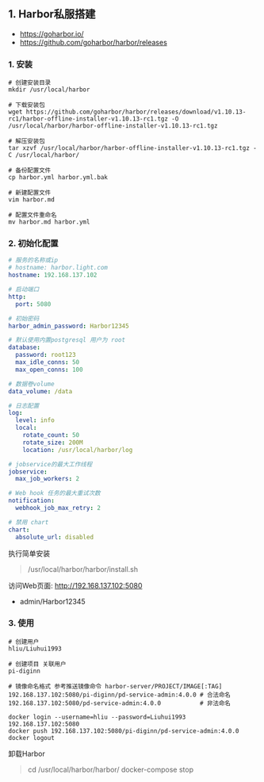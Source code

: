 ## 1. Harbor私服搭建

- https://goharbor.io/
- https://github.com/goharbor/harbor/releases

### 1. 安装

```shell
# 创建安装目录
mkdir /usr/local/harbor

# 下载安装包
wget https://github.com/goharbor/harbor/releases/download/v1.10.13-rc1/harbor-offline-installer-v1.10.13-rc1.tgz -O /usr/local/harbor/harbor-offline-installer-v1.10.13-rc1.tgz

# 解压安装包
tar xzvf /usr/local/harbor/harbor-offline-installer-v1.10.13-rc1.tgz -C /usr/local/harbor/

# 备份配置文件
cp harbor.yml harbor.yml.bak

# 新建配置文件
vim harbor.md

# 配置文件重命名
mv harbor.md harbor.yml
```

### 2. 初始化配置
```yaml
# 服务的名称或ip
# hostname: harbor.light.com
hostname: 192.168.137.102

# 启动端口
http:
  port: 5080

# 初始密码
harbor_admin_password: Harbor12345

# 默认使用内置postgresql 用户为 root
database:
  password: root123
  max_idle_conns: 50
  max_open_conns: 100

# 数据卷volume
data_volume: /data

# 日志配置
log:
  level: info
  local:
    rotate_count: 50
    rotate_size: 200M
    location: /usr/local/harbor/log

# jobservice的最大工作线程
jobservice:
  max_job_workers: 2

# Web hook 任务的最大重试次数
notification:
  webhook_job_max_retry: 2

# 禁用 chart
chart:
  absolute_url: disabled
```

执行简单安装
> /usr/local/harbor/harbor/install.sh

访问Web页面: http://192.168.137.102:5080
- admin/Harbor12345

### 3. 使用

```shell
# 创建用户
hliu/Liuhui1993

# 创建项目 关联用户
pi-diginn

# 镜像命名格式 参考推送镜像命令 harbor-server/PROJECT/IMAGE[:TAG]
192.168.137.102:5080/pi-diginn/pd-service-admin:4.0.0 # 合法命名
192.168.137.102:5080/pd-service-admin:4.0.0           # 非法命名

docker login --username=hliu --password=Liuhui1993 192.168.137.102:5080
docker push 192.168.137.102:5080/pi-diginn/pd-service-admin:4.0.0
docker logout
```

卸载Harbor

> cd /usr/local/harbor/harbor/
> docker-compose stop
